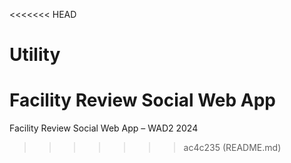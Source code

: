 <<<<<<< HEAD
# Utility
Facility Review Social Web App
=======
Facility Review Social Web App – WAD2 2024

>>>>>>> ac4c235 (README.md)

